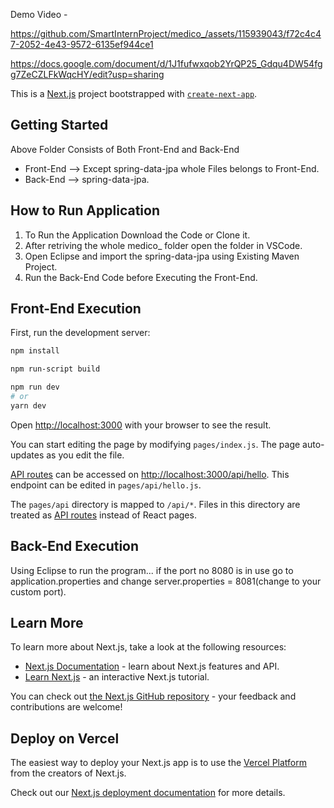 
Demo Video - 


https://github.com/SmartInternProject/medico_/assets/115939043/f72c4c47-2052-4e43-9572-6135ef944ce1


https://docs.google.com/document/d/1J1fufwxqob2YrQP25_Gdqu4DW54fgg7ZeCZLFkWqcHY/edit?usp=sharing

This is a [Next.js](https://nextjs.org/) project bootstrapped with [`create-next-app`](https://github.com/vercel/next.js/tree/canary/packages/create-next-app).

## Getting Started

Above Folder Consists of Both Front-End and Back-End

- Front-End --> Except spring-data-jpa whole Files belongs to Front-End.
- Back-End --> spring-data-jpa.

## How to Run Application

1) To Run the Application Download the Code or Clone it.
2) After retriving the whole medico_ folder open the folder in VSCode.
3) Open Eclipse and import the spring-data-jpa using Existing Maven Project.
4) Run the Back-End Code before Executing the Front-End.


## Front-End Execution
First, run the development server:

```bash
npm install

npm run-script build

npm run dev
# or
yarn dev
```

Open [http://localhost:3000](http://localhost:3000) with your browser to see the result.

You can start editing the page by modifying `pages/index.js`. The page auto-updates as you edit the file.

[API routes](https://nextjs.org/docs/api-routes/introduction) can be accessed on [http://localhost:3000/api/hello](http://localhost:3000/api/hello). This endpoint can be edited in `pages/api/hello.js`.

The `pages/api` directory is mapped to `/api/*`. Files in this directory are treated as [API routes](https://nextjs.org/docs/api-routes/introduction) instead of React pages.

## Back-End Execution

Using Eclipse to run the program...
if the port no 8080 is in use go to application.properties and change server.properties = 8081(change to your custom port).


## Learn More

To learn more about Next.js, take a look at the following resources:

- [Next.js Documentation](https://nextjs.org/docs) - learn about Next.js features and API.
- [Learn Next.js](https://nextjs.org/learn) - an interactive Next.js tutorial.

You can check out [the Next.js GitHub repository](https://github.com/vercel/next.js/) - your feedback and contributions are welcome!

## Deploy on Vercel

The easiest way to deploy your Next.js app is to use the [Vercel Platform](https://vercel.com/new?utm_medium=default-template&filter=next.js&utm_source=create-next-app&utm_campaign=create-next-app-readme) from the creators of Next.js.

Check out our [Next.js deployment documentation](https://nextjs.org/docs/deployment) for more details.





